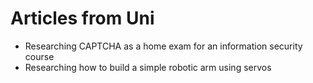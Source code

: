 # Articles from Uni

- Researching CAPTCHA as a home exam for an information security course
- Researching how to build a simple robotic arm using servos
